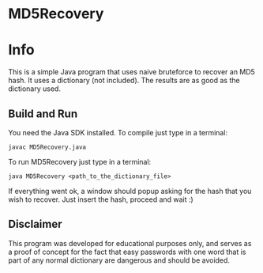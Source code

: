 # MD5Recovery
# Info

This is a simple Java program that uses naive bruteforce to recover an MD5 hash. It uses a dictionary (not included). The results are as good as the dictionary used.

## Build and Run

You need the Java SDK installed. To compile just type in a terminal:

	javac MD5Recovery.java

To run MD5Recovery just type in a terminal:

	java MD5Recovery <path_to_the_dictionary_file>
	
If everything went ok, a window should popup asking for the hash that you wish to recover. Just insert the hash, proceed and wait :)

## Disclaimer

This program was developed for educational purposes only, and serves as a proof of concept for the fact that easy passwords with one word that is part of any normal dictionary are dangerous and should be avoided.